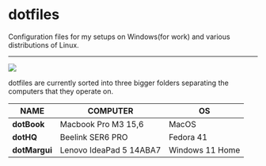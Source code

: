 # dotfiles
Configuration files for my setups on Windows(for work) and various distributions of Linux.

---

<img src="https://img.shields.io/liberapay/goal/dotMavriQ.svg?logo=liberapay">

dotfiles are currently sorted into three bigger folders separating the computers that they operate on.

| NAME          | COMPUTER                   | OS             |
|---------------|----------------------------|----------------|
| **dotBook**   | Macbook Pro M3 15,6        | MacOS          |
| **dotHQ**     | Beelink SER6 PRO           | Fedora 41      |
| **dotMargui** | Lenovo IdeaPad 5 14ABA7    | Windows 11 Home|



